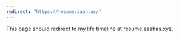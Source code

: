```yaml
---
redirect: "https://resume.saah.as/"
---
```

This page should redirect to my life timeline at resume.saahas.xyz.